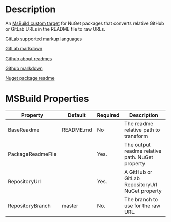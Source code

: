﻿# Description

An [MsBuild custom target](https://learn.microsoft.com/en-us/nuget/concepts/msbuild-props-and-targets) for NuGet packages that converts relative GitHub or GitLab URLs in the README file to raw URLs.

[GitLab supported markup languages](https://docs.gitlab.com/user/project/repository/files/#supported-markup-languages)

[GitLab markdown](https://docs.gitlab.com/user/markdown/)

[Github about readmes](https://docs.github.com/en/repositories/managing-your-repositorys-settings-and-features/customizing-your-repository/about-readmes#relative-links-and-image-paths-in-markdown-files)

[Github markdown](https://github.github.com/gfm/)

[Nuget package readme](https://learn.microsoft.com/en-us/nuget/nuget-org/package-readme-on-nuget-org)


# MSBuild Properties

| Property          | Default   | Required   | Description                                                    |
| ----------        |---------  |----------  | ---------------------------------                              |
| BaseReadme        | README.md | No         | The readme relative path to transform                          |
| PackageReadmeFile |           | Yes.       | The output readme relative path. NuGet property                |
| RepositoryUrl     |           | Yes.       | A GitHub or GitLab RepositoryUrl NuGet property                |
| RepositoryBranch  | master    | No.        | The branch to use for the raw URL.                             |